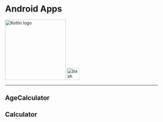 <h1>Android Apps</h1>
<img src="https://miro.medium.com/max/1100/1*YQgmKR1B9Pf58frRdGqMyA.jpeg" alt="Kotlin logo" height="200" width="auto"/>
<img src="https://www.vectorlogo.zone/logos/gnu_bash/gnu_bash-icon.svg" alt="bash" width="40" height="40"/>
<hr>
<h2>AgeCalculator</h2>
<h3></h3>
<h2>Calculator</h2>
<h3></h3>
